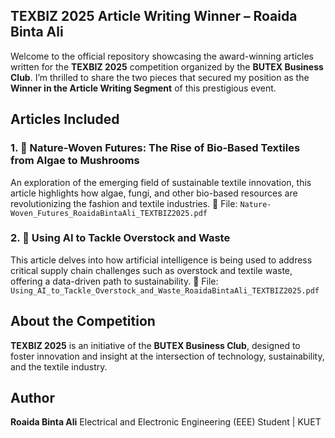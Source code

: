 ## TEXBIZ 2025 Article Writing Winner – Roaida Binta Ali
Welcome to the official repository showcasing the award-winning articles written for the **TEXBIZ 2025** competition organized by the **BUTEX Business Club**. I’m thrilled to share the two pieces that secured my position as the **Winner in the Article Writing Segment** of this prestigious event.

## Articles Included
### 1. 🌿 Nature-Woven Futures: The Rise of Bio-Based Textiles from Algae to Mushrooms
An exploration of the emerging field of sustainable textile innovation, this article highlights how algae, fungi, and other bio-based resources are revolutionizing the fashion and textile industries.
📄 File: `Nature-Woven_Futures_RoaidaBintaAli_TEXTBIZ2025.pdf`

### 2. 🤖 Using AI to Tackle Overstock and Waste
This article delves into how artificial intelligence is being used to address critical supply chain challenges such as overstock and textile waste, offering a data-driven path to sustainability.
📄 File: `Using_AI_to_Tackle_Overstock_and_Waste_RoaidaBintaAli_TEXTBIZ2025.pdf`

## About the Competition

**TEXBIZ 2025** is an initiative of the **BUTEX Business Club**, designed to foster innovation and insight at the intersection of technology, sustainability, and the textile industry.

## Author
**Roaida Binta Ali**
Electrical and Electronic Engineering (EEE) Student | KUET 

